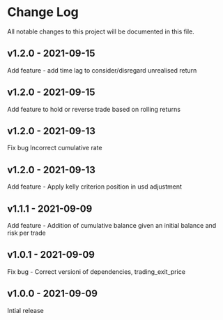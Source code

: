 
# Change Log
All notable changes to this project will be documented in this file.
## v1.2.0 - 2021-09-15
  Add feature - add time lag to consider/disregard unrealised return
## v1.2.0 - 2021-09-15
  Add feature to hold or reverse trade based on rolling returns
## v1.2.0 - 2021-09-13

  Fix bug Incorrect cumulative rate
## v1.2.0 - 2021-09-13

  Add feature - Apply kelly criterion position in usd adjustment
## v1.1.1 - 2021-09-09

  Add feature - Addition of cumulative balance given an initial balance and risk per trade
## v1.0.1 - 2021-09-09

  Fix bug - Correct versioni of dependencies, trading_exit_price
  

## v1.0.0 - 2021-09-09
 
  Intial release

